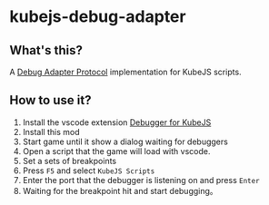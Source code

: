 # kubejs-debug-adapter

## What's this?
A [Debug Adapter Protocol](https://microsoft.github.io/debug-adapter-protocol/) implementation for KubeJS scripts.


## How to use it?

1. Install the vscode extension [Debugger for KubeJS](https://github.com/warmthdawn/debugger-for-kubejs)
2. Install this mod
3. Start game until it show a dialog waiting for debuggers
4. Open a script that the game will load with vscode.
5. Set a sets of breakpoints
6. Press `F5` and select `KubeJS Scripts`
7. Enter the port that the debugger is listening on and press `Enter`
8. Waiting for the breakpoint hit and start debugging。
